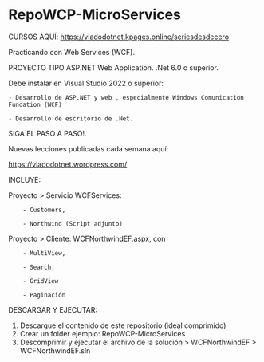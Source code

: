 # RepoWCP-MicroServices

CURSOS AQUÍ:
https://vladodotnet.kpages.online/seriesdesdecero

Practicando con Web Services (WCF).

PROYECTO TIPO ASP.NET Web Application.
.Net 6.0 o superior.

Debe instalar en Visual Studio 2022 o superior: 

    - Desarrollo de ASP.NET y web , especialmente Windows Comunication Fundation (WCF)
    
    - Desarrollo de escritorio de .Net.

SIGA EL PASO A PASO!.

Nuevas lecciones publicadas cada semana aquí:

https://vladodotnet.wordpress.com/

INCLUYE:

Proyecto > Servicio WCFServices:

		- Customers,
		
		- Northwind (Script adjunto)

Proyecto > Cliente: WCFNorthwindEF.aspx, con 

		- MultiView,  
		
		- Search,
		
		- GridView
		
		- Paginación
		
DESCARGAR Y EJECUTAR:
1. Descargue el contenido de este repositorio (ideal comprimido)
2. Crear un folder ejemplo: RepoWCP-MicroServices
3. Descomprimir y ejecutar el archivo de la solución > 
   WCFNorthwindEF > WCFNorthwindEF.sln
   
   
		
